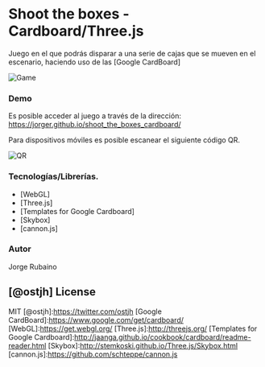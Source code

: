 # Shoot the boxes - Cardboard/Three.js

Juego en el que podrás disparar a una serie de cajas que se mueven en el escenario, haciendo uso de las [Google CardBoard]

![Game](https://dl.dropboxusercontent.com/u/181689/shot.gif)

### Demo

Es posible acceder al juego a través de la dirección: https://jorger.github.io/shoot_the_boxes_cardboard/

Para dispositivos móviles es posible escanear el siguiente código QR.

![QR](https://dl.dropboxusercontent.com/u/181689/qrshootboxes.png)

### Tecnologías/Librerías.

* [WebGL]
* [Three.js]
* [Templates for Google Cardboard]
* [Skybox]
* [cannon.js]

### Autor
Jorge Rubaino

[@ostjh]
License
----
MIT
[@ostjh]:https://twitter.com/ostjh
[Google CardBoard]:https://www.google.com/get/cardboard/
[WebGL]:https://get.webgl.org/
[Three.js]:http://threejs.org/
[Templates for Google Cardboard]:http://jaanga.github.io/cookbook/cardboard/readme-reader.html
[Skybox]:http://stemkoski.github.io/Three.js/Skybox.html
[cannon.js]:https://github.com/schteppe/cannon.js
